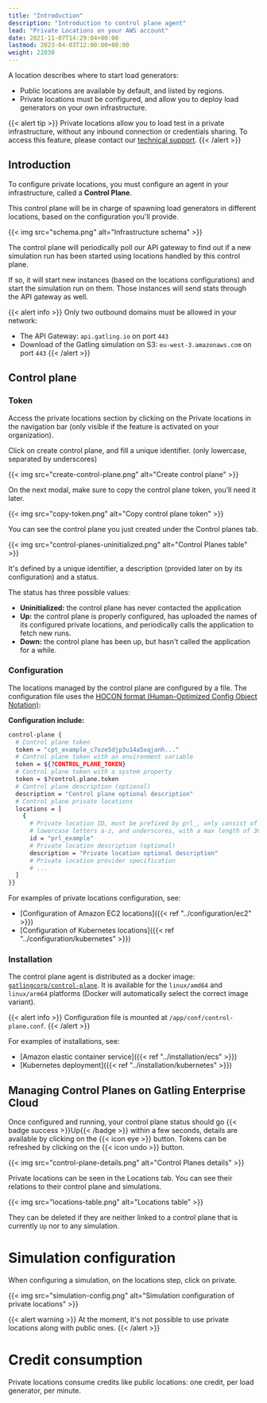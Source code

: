```yaml
---
title: "Introduction"
description: "Introduction to control plane agent"
lead: "Private Locations on your AWS account"
date: 2021-11-07T14:29:04+00:00
lastmod: 2023-04-03T12:00:00+00:00
weight: 22030
---
```


A location describes where to start load generators:
- Public locations are available by default, and listed by regions.
- Private locations must be configured, and allow you to deploy load generators on your own infrastructure.

{{< alert tip >}}
Private locations allow you to load test in a private infrastructure, without any inbound connection or credentials sharing.
To access this feature, please contact our [technical support](https://gatlingcorp.atlassian.net/servicedesk/customer/portal/8/group/12/create/59?summary=Private+Locations&description=Contact%20email%3A%20%3Cemail%3E%0A%0AHello%2C%20we%20would%20like%20to%20enable%20the%20private%20locations%20feature%20on%20our%20organization.).
{{< /alert >}}

## Introduction

To configure private locations, you must configure an agent in your infrastructure, called a **Control Plane**.

This control plane will be in charge of spawning load generators in different locations, based on the configuration you'll provide.

{{< img src="schema.png" alt="Infrastructure schema" >}}

The control plane will periodically poll our API gateway to find out if a new simulation run has been started using locations handled by this control plane.

If so, it will start new instances (based on the locations configurations) and start the simulation run on them. 
Those instances will send stats through the API gateway as well.

{{< alert info >}}
Only two outbound domains must be allowed in your network:
- The API Gateway: `api.gatling.io` on port `443`
- Download of the Gatling simulation on S3: `eu-west-3.amazonaws.com` on port `443`
{{< /alert >}}

## Control plane

### Token

Access the private locations section by clicking on the Private locations in the navigation bar (only visible if the feature is activated on your organization).

Click on create control plane, and fill a unique identifier. (only lowercase, separated by underscores)

{{< img src="create-control-plane.png" alt="Create control plane" >}}

On the next modal, make sure to copy the control plane token, you’ll need it later.

{{< img src="copy-token.png" alt="Copy control plane token" >}}

You can see the control plane you just created under the Control planes tab.

{{< img src="control-planes-uninitialized.png" alt="Control Planes table" >}}

It's defined by a unique identifier, a description (provided later on by its configuration) and a status.

The status has three possible values:
- **Uninitialized:** the control plane has never contacted the application
- **Up:** the control plane is properly configured, has uploaded the names of its configured private locations, and periodically calls the application to fetch new runs.
- **Down:** the control plane has been up, but hasn't called the application for a while.

### Configuration

The locations managed by the control plane are configured by a file.
The configuration file uses the [HOCON format (Human-Optimized Config Object Notation)](https://github.com/lightbend/config/blob/master/HOCON.md):

**Configuration include:**
```bash
control-plane {
  # Control plane token
  token = "cpt_example_c7oze5djp3u14a5xqjanh..."
  # Control plane token with an environment variable
  token = ${?CONTROL_PLANE_TOKEN}
  # Control plane token with a system property
  token = $?control.plane.token
  # Control plane description (optional)
  description = "Control plane optional description"
  # Control plane private locations
  locations = [
    {
      # Private location ID, must be prefixed by prl_, only consist of numbers 0-9, 
      # lowercase letters a-z, and underscores, with a max length of 30 characters
      id = "prl_example"
      # Private location description (optional)
      description = "Private location optional description"
      # Private location provider specification
      # ...
  ]
}}
```

For examples of private locations configuration, see:
* [Configuration of Amazon EC2 locations]({{< ref "../configuration/ec2" >}})
* [Configuration of Kubernetes locations]({{< ref "../configuration/kubernetes" >}})

### Installation

The control plane agent is distributed as a docker image: [`gatlingcorp/control-plane`](https://hub.docker.com/r/gatlingcorp/control-plane). It is available for the `linux/amd64` and `linux/arm64` platforms (Docker will automatically select the correct image variant).

{{< alert info >}}
Configuration file is mounted at `/app/conf/control-plane.conf`.
{{< /alert >}}

For examples of installations, see:
* [Amazon elastic container service]({{< ref "../installation/ecs" >}})
* [Kubernetes deployment]({{< ref "../installation/kubernetes" >}})

## Managing Control Planes on Gatling Enterprise Cloud

Once configured and running, your control plane status should go {{< badge success >}}Up{{< /badge >}} within a few seconds, details are available by clicking on the {{< icon eye >}} button.
Tokens can be refreshed by clicking on the {{< icon undo >}} button.

{{< img src="control-plane-details.png" alt="Control Planes details" >}}

Private locations can be seen in the Locations tab.
You can see their relations to their control plane and simulations.

{{< img src="locations-table.png" alt="Locations table" >}}

They can be deleted if they are neither linked to a control plane that is currently `Up` nor to any simulation.

# Simulation configuration

When configuring a simulation, on the locations step, click on private.

{{< img src="simulation-config.png" alt="Simulation configuration of private locations" >}}

{{< alert warning >}}
At the moment, it's not possible to use private locations along with public ones.
{{< /alert >}}

# Credit consumption

Private locations consume credits like public locations: one credit, per load generator, per minute.
